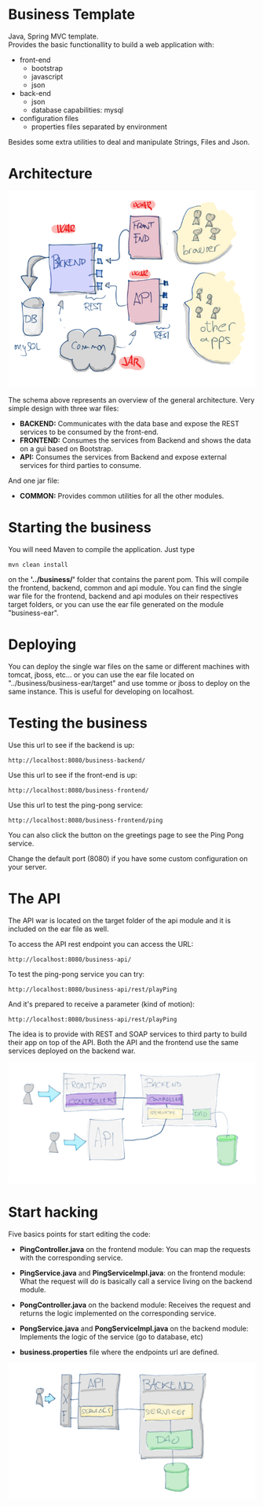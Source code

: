 # Business Template
Java, Spring MVC template.  
Provides the basic functionallity to build a web application with:

* front-end
    * bootstrap
    * javascript
    * json
* back-end
    * json
    * database capabilities: mysql
* configuration files
    * properties files separated by environment

Besides some extra utilities to deal and manipulate Strings, Files and Json.

# Architecture
![alt tag](generalArchitecture.png)

The schema above represents an overview of the general architecture. Very simple design with three war files:

- **BACKEND:** Communicates with the data base and expose the REST services to be consumed by the front-end.
- **FRONTEND:** Consumes the services from Backend and shows the data on a gui based on Bootstrap.
- **API:** Consumes the services from Backend and expose external services for third parties to consume.

And one jar file:
- **COMMON:** Provides common utilities for all the other modules.

# Starting the business
You will need Maven to compile the application. Just type 

```
mvn clean install 
```

on the **'../business/'** folder that contains the parent pom. This will compile the frontend, backend, common and api module. You can find the single war file for the frontend, backend and api modules on their respectives target folders, or you can use the ear file generated on the module "business-ear".

# Deploying
You can deploy the single war files on the same or different machines with tomcat, jboss, etc... or you can use the ear file located on "../business/business-ear/target" and use tomme or jboss to deploy on the same instance. This is useful for developing on localhost.

# Testing the business
Use this url to see if the backend is up:

```
http://localhost:8080/business-backend/
```

Use this url to see if the front-end is up:

```
http://localhost:8080/business-frontend/
```

Use this url to test the ping-pong service:

```
http://localhost:8080/business-frontend/ping
```

You can also click the button on the greetings page to see the Ping Pong service.

Change the default port (8080) if you have some custom configuration on your server.

# The API
The API war is located on the target folder of the api module and it is included on the ear file as well.

To access the API rest endpoint you can access the URL:

```
http://localhost:8080/business-api/
```

To test the ping-pong service you can try:

```
http://localhost:8080/business-api/rest/playPing
```

And it's prepared to receive a parameter (kind of motion):

```
http://localhost:8080/business-api/rest/playPing
```

The idea is to provide with REST and SOAP services to third party to build their app on top of the API. Both the API and the frontend use the same services deployed on the backend war.

![alt tag](apiDetail.png)

# Start hacking

Five basics points for start editing the code:

- **PingController.java** on the frontend module:
You can map the requests with the corresponding service.

- **PingService.java** and **PingServiceImpl.java**: on the frontend module:
What the request will do is basically call a service living on the backend module.

- **PongController.java** on the backend module:
Receives the request and returns the logic implemented on the corresponding service.

- **PongService.java** and **PongServiceImpl.java** on the backend module:
Implements the logic of the service (go to database, etc)

- **business.properties** file where the endpoints url are defined.

![alt tag](controllerDetail.png)